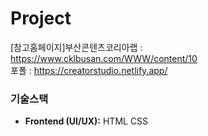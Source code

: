 # Project

[참고홈페이지]부산콘텐츠코리아랩 : https://www.cklbusan.com/WWW/content/10  
포폴 : https://creatorstudio.netlify.app/

### 기술스택
- **Frontend (UI/UX):**
  HTML
  CSS
